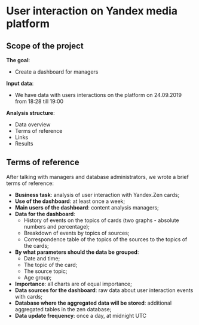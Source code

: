 # User interaction on Yandex media platform

## Scope of the project

**The goal**:
- Create a dashboard for managers

**Input data**: 
- We have data with users interactions on the platform on 24.09.2019 from 18:28 till 19:00

**Analysis structure**:
* Data overview
* Terms of reference
* Links
* Results

## Terms of reference
After talking with managers and database administrators, we wrote a brief terms of reference:  

* **Business task**: analysis of user interaction with Yandex.Zen cards; 
* **Use of the dashboard**: at least once a week;  
* **Main users of the dashboard**: content analysis managers;  
* **Data for the dashboard**:
    * History of events on the topics of cards (two graphs - absolute numbers and percentage);
    * Breakdown of events by topics of sources;
    * Correspondence table of the topics of the sources to the topics of the cards;
* **By what parameters should the data be grouped**:
    * Date and time;
    * The topic of the card;
    * The source topic;
    * Age group;
* **Importance**: all charts are of equal importance;
* **Data sources for the dashboard**: raw data about user interaction events with cards;
* **Database where the aggregated data will be stored**: additional aggregated tables in the zen database;
* **Data update frequency**: once a day, at midnight UTC
